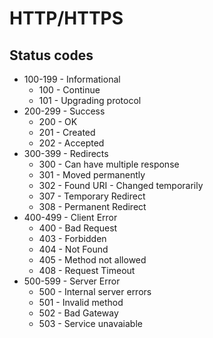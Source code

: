 # HTTP/HTTPS

## Status codes

- 100-199 - Informational
	- 100 - Continue
	- 101 - Upgrading protocol
- 200-299 - Success
	- 200 - OK
	- 201 - Created
	- 202 - Accepted
- 300-399 - Redirects
	 - 300 - Can have multiple response
	 - 301 - Moved permanently
	 - 302 - Found URI - Changed temporarily
	 - 307 - Temporary Redirect
	 - 308 - Permanent Redirect
- 400-499 - Client Error
	 - 400 - Bad Request
	 - 403 - Forbidden
	 - 404 - Not Found
	 - 405 - Method not allowed
	 - 408 - Request Timeout
- 500-599 - Server Error
	 - 500 - Internal server errors
	 - 501 - Invalid method
	 - 502 - Bad Gateway
	 - 503 - Service unavaiable
	 